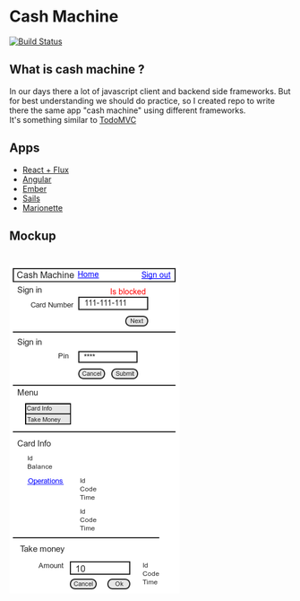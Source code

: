 # Cash Machine
[![Build Status](https://travis-ci.org/ButuzGOL/cashmachine.svg?branch=master)](https://travis-ci.org/ButuzGOL/cashmachine)

## What is cash machine ?
In our days there a lot of javascript client and backend side frameworks. But for best understanding we should do practice, so I created repo to write there the same app "cash machine" using different frameworks.  
It's something similar to [TodoMVC](https://github.com/tastejs/todomvc)

## Apps
* [React + Flux](https://github.com/ButuzGOL/cashmachine/tree/master/apps/react)
* [Angular](https://github.com/ButuzGOL/cashmachine/tree/master/apps/angular)
* [Ember](https://github.com/ButuzGOL/cashmachine/tree/master/apps/ember)
* [Sails](https://github.com/ButuzGOL/cashmachine/tree/master/apps/sails)
* [Marionette](https://github.com/ButuzGOL/cashmachine/tree/master/apps/marionette)

## Mockup
# ![Mockup](mockup.png)
